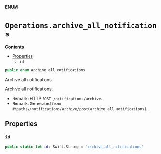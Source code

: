 **ENUM**

# `Operations.archive_all_notifications`

**Contents**

- [Properties](#properties)
  - `id`

```swift
public enum archive_all_notifications
```

Archive all notifications

Archive all notifications.

- Remark: HTTP `POST /notifications/archive`.
- Remark: Generated from `#/paths//notifications/archive/post(archive_all_notifications)`.

## Properties
### `id`

```swift
public static let id: Swift.String = "archive_all_notifications"
```
